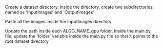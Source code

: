 Create a dataset directory. Inside the directory, create two subdirectories, named as 'InputImages' and 'OutputImages'

Paste all the images inside the InputImages directory

Update the path inside each ALGO_NAME_gpu folder, inside the main.py file, update the 'folder' variable inside the main.py file so that it points to the root dataset directory
